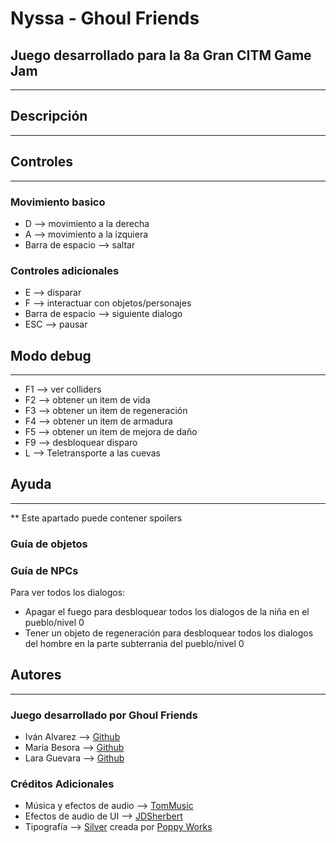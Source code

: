 # Nyssa - Ghoul Friends
## Juego desarrollado para la 8a Gran CITM Game Jam
---

## Descripción
---

## Controles
---
### Movimiento basico
* D --> movimiento a la derecha
* A --> movimiento a la izquiera
* Barra de espacio --> saltar

### Controles adicionales
* E --> disparar
* F --> interactuar con objetos/personajes
* Barra de espacio --> siguiente dialogo
* ESC --> pausar

## Modo debug
---
* F1 --> ver colliders
* F2 --> obtener un item de vida
* F3 --> obtener un item de regeneración
* F4 --> obtener un item de armadura
* F5 --> obtener un item de mejora de daño
* F9 --> desbloquear disparo
* L --> Teletransporte a las cuevas

## Ayuda
---
** Este apartado puede contener spoilers
### Guía de objetos

### Guía de NPCs
Para ver todos los dialogos:
* Apagar el fuego para desbloquear todos los dialogos de la niña en el pueblo/nivel 0
* Tener un objeto de regeneración para desbloquear todos los dialogos del hombre en la parte subterrania del pueblo/nivel 0

## Autores
---
### Juego desarrollado por Ghoul Friends
* Iván Alvarez --> [Github](https://github.com/Ivalpe)
* Maria Besora --> [Github](https://github.com/mariabeo)
* Lara Guevara --> [Github](https://github.com/LaraGuevara)

### Créditos Adicionales 
* Música y efectos de audio --> [TomMusic](https://tommusic.itch.io/)
* Efectos de audio de UI --> [JDSherbert](https://jdsherbert.itch.io/)
* Tipografía --> [Silver](https://poppyworks.itch.io/silver) creada por [Poppy Works](https://poppyworks.itch.io/)
